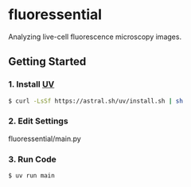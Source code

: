 # fluoressential

Analyzing live-cell fluorescence microscopy images.

## Getting Started

### 1. Install [UV](https://docs.astral.sh/uv/getting-started/installation/)

```bash
$ curl -LsSf https://astral.sh/uv/install.sh | sh
```

### 2. Edit Settings

fluoressential/main.py

### 3. Run Code

```bash
$ uv run main
```
